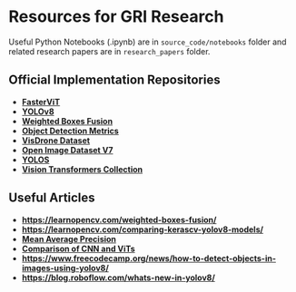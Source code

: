 # Resources for GRI Research
Useful Python Notebooks (.ipynb) are in `source_code/notebooks` folder and related research papers are in `research_papers` folder.

## Official Implementation Repositories

- __[FasterViT](https://github.com/NVlabs/FasterViT#fastervit-fast-vision-transformers-with-hierarchical-attention)__
- __[YOLOv8](https://github.com/ultralytics/ultralytics)__
- __[Weighted Boxes Fusion](https://github.com/ZFTurbo/Weighted-Boxes-Fusion#description-of-wbf-method-and-citation)__
- __[Object Detection Metrics](https://github.com/rafaelpadilla/review_object_detection_metrics/)__
- __[VisDrone Dataset](https://github.com/VisDrone/VisDrone-Dataset)__
- __[Open Image Dataset V7](https://storage.googleapis.com/openimages/web/index.html)__
- __[YOLOS](https://github.com/hustvl/YOLOS)__
- __[Vision Transformers Collection](https://github.com/lucidrains/vit-pytorch)__
  
## Useful Articles

- __https://learnopencv.com/weighted-boxes-fusion/__
- __https://learnopencv.com/comparing-kerascv-yolov8-models/__
- __[Mean Average Precision](https://learnopencv.com/mean-average-precision-map-object-detection-model-evaluation-metric/?fbclid=IwAR2YxPZzmvk1n2ZtgxZQpC1XRS3ld38jXoaOSYBxmxzR3CV23sGLHmdCxYE#Datasets-and-Model-Evaluation-Competitions)__
- __[Comparison of CNN and ViTs](https://medium.com/@iliaspapastratis/comparison-of-convolutional-neural-networks-and-vision-transformers-vits-a8fc5486c5be)__
- __https://www.freecodecamp.org/news/how-to-detect-objects-in-images-using-yolov8/__
- __https://blog.roboflow.com/whats-new-in-yolov8/__
  
  
